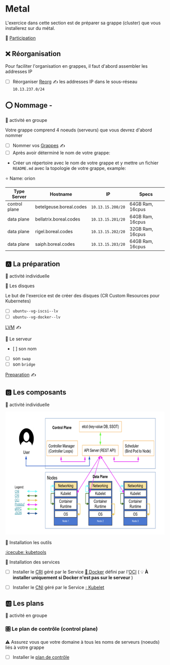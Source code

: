 # Metal

L'exercice dans cette section est de préparer sa grappe (cluster) que vous installerez sur du métal.

:tada: [Participation](.scripts/Participation.md)

## :x: Réorganisation

Pour faciliter l'organisation en grappes, il faut d'abord assembler les addresses IP

- [ ] Réorganiser [Reorg](.doc/Reorg.md) :writing_hand:	 les addresses IP dans le sous-réseau `10.13.237.0/24`


## :o: Nommage - 

:busts_in_silhouette: activité en groupe

Votre grappe comprend 4 noeuds (serveurs) que vous devrez d'abord nommer

- [ ] Nommer vos [Grappes](.doc/Grappes.md) :writing_hand:	 
- [ ] Après avoir déterminé le nom de votre grappe:

* Créer un répertoire avec le nom de votre grappe et y mettre un fichier `README.md` avec la topologie de votre grappe, example:

:star: Name: orion

| Type Server   | Hostname                |  IP               | Specs                 |
|---------------|-------------------------|-------------------|-----------------------|
| control plane | betelgeuse.boreal.codes | `10.13.15.200/20` | 64GB Ram,      16cpus |
| data plane    | bellatrix.boreal.codes  | `10.13.15.201/20` | 64GB Ram,      16cpus |
| data plane    | rigel.boreal.codes      | `10.13.15.202/20` | 32GB Ram,      16cpus |
| data plane    | saiph.boreal.codes      | `10.13.15.203/20` | 64GB Ram,      16cpus |

## :a: La préparation

:bust_in_silhouette: activité individuelle

:round_pushpin: Les disques

Le but de l'exercice est de créer des disques (CR Custom Resources pour Kubernetes)

- [ ] `ubuntu--vg-iscsi--lv`
- [ ] `ubuntu--vg-docker--lv`

[LVM](https://github.com/CollegeBoreal/Tutoriels/tree/main/O.OS/1.Linux/L.LVM) :writing_hand:	

:round_pushpin: Le serveur

- [ ] son nom
- [ ] son `swap`
- [ ] son `bridge`

[Preparation](.doc/Preparation.md) :writing_hand:	

## :b: Les composants

:bust_in_silhouette: activité individuelle

<img src="images/kube-cluster-component-topology.png" width="708" height="388"></img>

:round_pushpin: Installation les outils

[:icecube: kubetools](.doc/kube-tools.md)

:round_pushpin: Installation des services

- [ ] Installer le [CRI](https://kubernetes.io/docs/setup/production-environment/container-runtimes/) géré par le Service [:whale: Docker](.doc/docker.md) défini par l'[OCI](https://opencontainers.org) ( :bulb: __À installer uniquement si Docker n'est pas sur le serveur__ )

- [ ] Installer le [CNI](https://kubernetes.io/docs/concepts/cluster-administration/networking/) géré par le Service [:droplet: Kubelet](.doc/kubelet.md)

## :ab: Les plans

:busts_in_silhouette: activité en groupe

### :control_knobs: Le plan de contrôle (control plane)

:warning: Assurez vous que votre domaine à tous les noms de serveurs (noeuds) liés à votre grappe

- [ ] Installer le [plan de contrôle](.doc/control-plane.md)

